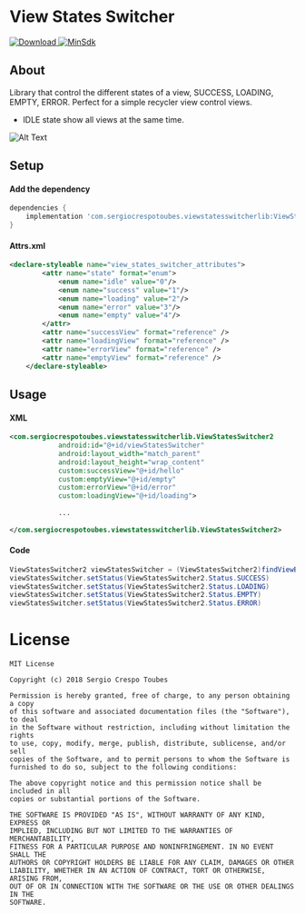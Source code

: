 # View States Switcher

[![Download](https://api.bintray.com/packages/sergioct/SergioCrespoToubes/ViewStatesSwitcher/images/download.svg) ](https://bintray.com/sergioct/SergioCrespoToubes/ViewStatesSwitcher/_latestVersion)
[![MinSdk](https://img.shields.io/badge/%20MinSdk%20-%2019%2B%20-f0ad4e.svg)](https://android-arsenal.com/api?level=19)

## About
Library that control the different states of a view, SUCCESS, LOADING, EMPTY, ERROR. Perfect for a simple recycler view control views.

- IDLE state show all views at the same time.

![Alt Text](https://i.imgur.com/osgI6yI.gifv)

## Setup

#### Add the dependency
```groovy
dependencies {
    implementation 'com.sergiocrespotoubes.viewstatesswitcherlib:ViewStatesSwitcher:0.1.13'
}
```

#### Attrs.xml
```xml
<declare-styleable name="view_states_switcher_attributes">
        <attr name="state" format="enum">
            <enum name="idle" value="0"/>
            <enum name="success" value="1"/>
            <enum name="loading" value="2"/>
            <enum name="error" value="3"/>
            <enum name="empty" value="4"/>
        </attr>
        <attr name="successView" format="reference" />
        <attr name="loadingView" format="reference" />
        <attr name="errorView" format="reference" />
        <attr name="emptyView" format="reference" />
    </declare-styleable>
```

## Usage
	
#### XML
```xml
<com.sergiocrespotoubes.viewstatesswitcherlib.ViewStatesSwitcher2
            android:id="@+id/viewStatesSwitcher"
            android:layout_width="match_parent"
            android:layout_height="wrap_content"
            custom:successView="@+id/hello"
            custom:emptyView="@+id/empty"
            custom:errorView="@+id/error"
            custom:loadingView="@+id/loading">
            
            ...
            
</com.sergiocrespotoubes.viewstatesswitcherlib.ViewStatesSwitcher2>            
```
	
#### Code
```java
ViewStatesSwitcher2 viewStatesSwitcher = (ViewStatesSwitcher2)findViewById(R.id.viewStatesSwitcher)
viewStatesSwitcher.setStatus(ViewStatesSwitcher2.Status.SUCCESS)
viewStatesSwitcher.setStatus(ViewStatesSwitcher2.Status.LOADING)
viewStatesSwitcher.setStatus(ViewStatesSwitcher2.Status.EMPTY)
viewStatesSwitcher.setStatus(ViewStatesSwitcher2.Status.ERROR)
```

# License
```
MIT License

Copyright (c) 2018 Sergio Crespo Toubes

Permission is hereby granted, free of charge, to any person obtaining a copy
of this software and associated documentation files (the "Software"), to deal
in the Software without restriction, including without limitation the rights
to use, copy, modify, merge, publish, distribute, sublicense, and/or sell
copies of the Software, and to permit persons to whom the Software is
furnished to do so, subject to the following conditions:

The above copyright notice and this permission notice shall be included in all
copies or substantial portions of the Software.

THE SOFTWARE IS PROVIDED "AS IS", WITHOUT WARRANTY OF ANY KIND, EXPRESS OR
IMPLIED, INCLUDING BUT NOT LIMITED TO THE WARRANTIES OF MERCHANTABILITY,
FITNESS FOR A PARTICULAR PURPOSE AND NONINFRINGEMENT. IN NO EVENT SHALL THE
AUTHORS OR COPYRIGHT HOLDERS BE LIABLE FOR ANY CLAIM, DAMAGES OR OTHER
LIABILITY, WHETHER IN AN ACTION OF CONTRACT, TORT OR OTHERWISE, ARISING FROM,
OUT OF OR IN CONNECTION WITH THE SOFTWARE OR THE USE OR OTHER DEALINGS IN THE
SOFTWARE.

```




